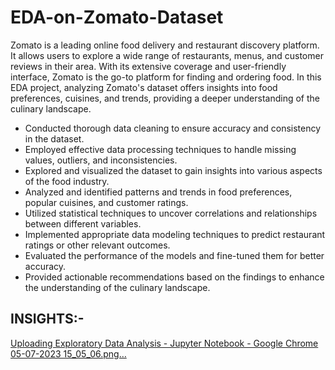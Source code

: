 # EDA-on-Zomato-Dataset
Zomato is a leading online food delivery and restaurant discovery platform. It allows users to explore a wide range of restaurants, menus, and customer reviews in their area. With its extensive coverage and user-friendly interface, Zomato is the go-to platform for finding and ordering food. In this EDA project, analyzing Zomato's dataset offers insights into food preferences, cuisines, and trends, providing a deeper understanding of the culinary landscape.


- Conducted thorough data cleaning to ensure accuracy and consistency in the dataset.
- Employed effective data processing techniques to handle missing values, outliers, and inconsistencies.
- Explored and visualized the dataset to gain insights into various aspects of the food industry.
- Analyzed and identified patterns and trends in food preferences, popular cuisines, and customer ratings.
- Utilized statistical techniques to uncover correlations and relationships between different variables.
- Implemented appropriate data modeling techniques to predict restaurant ratings or other relevant outcomes.
- Evaluated the performance of the models and fine-tuned them for better accuracy.
- Provided actionable recommendations based on the findings to enhance the understanding of the culinary landscape.

## INSIGHTS:-
[Uploading Exploratory Data Analysis - Jupyter Notebook - Google Chrome 05-07-2023 15_05_06.png…]()




